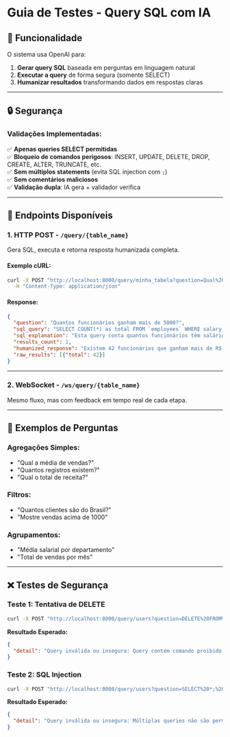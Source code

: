 # Guia de Testes - Query SQL com IA

## 🎯 Funcionalidade

O sistema usa OpenAI para:
1. **Gerar query SQL** baseada em perguntas em linguagem natural
2. **Executar a query** de forma segura (somente SELECT)
3. **Humanizar resultados** transformando dados em respostas claras

---

## 🔒 Segurança

### Validações Implementadas:

✅ **Apenas queries SELECT permitidas**  
✅ **Bloqueio de comandos perigosos**: INSERT, UPDATE, DELETE, DROP, CREATE, ALTER, TRUNCATE, etc.  
✅ **Sem múltiplos statements** (evita SQL injection com `;`)  
✅ **Sem comentários maliciosos**  
✅ **Validação dupla**: IA gera + validador verifica  

---

## 📡 Endpoints Disponíveis

### 1. **HTTP POST - `/query/{table_name}`**

Gera SQL, executa e retorna resposta humanizada completa.

#### Exemplo cURL:
```bash
curl -X POST "http://localhost:8000/query/minha_tabela?question=Qual%20a%20m%C3%A9dia%20de%20vendas?" \
  -H "Content-Type: application/json"
```

#### Response:
```json
{
  "question": "Quantos funcionários ganham mais de 5000?",
  "sql_query": "SELECT COUNT(*) as total FROM `employees` WHERE salary > 5000",
  "sql_explanation": "Esta query conta quantos funcionários têm salário maior que 5000",
  "results_count": 1,
  "humanized_response": "Existem 42 funcionários que ganham mais de R$ 5.000,00.",
  "raw_results": [{"total": 42}]
}
```

---

### 2. **WebSocket - `/ws/query/{table_name}`**

Mesmo fluxo, mas com feedback em tempo real de cada etapa.

---

## 🧪 Exemplos de Perguntas

### **Agregações Simples:**
- "Qual a média de vendas?"
- "Quantos registros existem?"
- "Qual o total de receita?"

### **Filtros:**
- "Quantos clientes são do Brasil?"
- "Mostre vendas acima de 1000"

### **Agrupamentos:**
- "Média salarial por departamento"
- "Total de vendas por mês"

---

## ❌ Testes de Segurança

### **Teste 1: Tentativa de DELETE**
```bash
curl -X POST "http://localhost:8000/query/users?question=DELETE%20FROM%20users"
```
**Resultado Esperado:**
```json
{
  "detail": "Query inválida ou insegura: Query contém comando proibido: DELETE"
}
```

### **Teste 2: SQL Injection**
```bash
curl -X POST "http://localhost:8000/query/users?question=SELECT%20*;%20DROP%20TABLE%20users"
```
**Resultado Esperado:**
```json
{
  "detail": "Query inválida ou insegura: Múltiplas queries não são permitidas"
}
```
